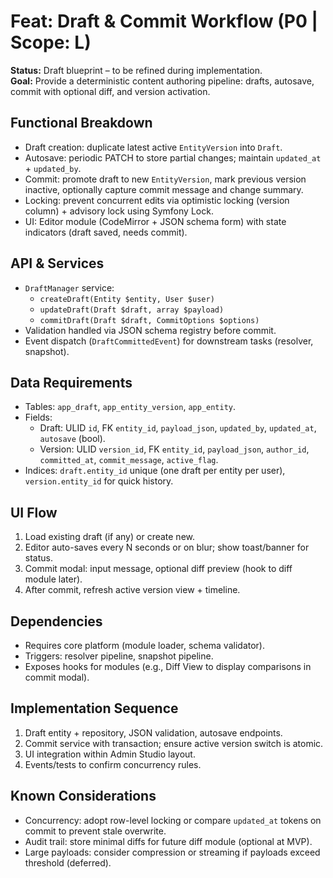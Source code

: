 # Feat: Draft & Commit Workflow (P0 | Scope: L)

**Status:** Draft blueprint – to be refined during implementation.  
**Goal:** Provide a deterministic content authoring pipeline: drafts, autosave, commit with optional diff, and version activation.

## Functional Breakdown
- Draft creation: duplicate latest active `EntityVersion` into `Draft`.
- Autosave: periodic PATCH to store partial changes; maintain `updated_at` + `updated_by`.
- Commit: promote draft to new `EntityVersion`, mark previous version inactive, optionally capture commit message and change summary.
- Locking: prevent concurrent edits via optimistic locking (version column) + advisory lock using Symfony Lock.
- UI: Editor module (CodeMirror + JSON schema form) with state indicators (draft saved, needs commit).

## API & Services
- `DraftManager` service:
  - `createDraft(Entity $entity, User $user)`
  - `updateDraft(Draft $draft, array $payload)`
  - `commitDraft(Draft $draft, CommitOptions $options)`
- Validation handled via JSON schema registry before commit.
- Event dispatch (`DraftCommittedEvent`) for downstream tasks (resolver, snapshot).

## Data Requirements
- Tables: `app_draft`, `app_entity_version`, `app_entity`.
- Fields:
  - Draft: ULID `id`, FK `entity_id`, `payload_json`, `updated_by`, `updated_at`, `autosave` (bool).
  - Version: ULID `version_id`, FK `entity_id`, `payload_json`, `author_id`, `committed_at`, `commit_message`, `active_flag`.
- Indices: `draft.entity_id` unique (one draft per entity per user), `version.entity_id` for quick history.

## UI Flow
1. Load existing draft (if any) or create new.
2. Editor auto-saves every N seconds or on blur; show toast/banner for status.
3. Commit modal: input message, optional diff preview (hook to diff module later).
4. After commit, refresh active version view + timeline.

## Dependencies
- Requires core platform (module loader, schema validator).
- Triggers: resolver pipeline, snapshot pipeline.
- Exposes hooks for modules (e.g., Diff View to display comparisons in commit modal).

## Implementation Sequence
1. Draft entity + repository, JSON validation, autosave endpoints.
2. Commit service with transaction; ensure active version switch is atomic.
3. UI integration within Admin Studio layout.
4. Events/tests to confirm concurrency rules.

## Known Considerations
- Concurrency: adopt row-level locking or compare `updated_at` tokens on commit to prevent stale overwrite.
- Audit trail: store minimal diffs for future diff module (optional at MVP).
- Large payloads: consider compression or streaming if payloads exceed threshold (deferred).
